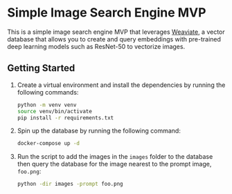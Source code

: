 # Simple Image Search Engine MVP

This is a simple image search engine MVP that leverages [Weaviate](https://weaviate.io/), a vector database that allows you to create and query embeddings with pre-trained deep learning models such as ResNet-50 to vectorize images.

## Getting Started

1. Create a virtual environment and install the dependencies by running the following commands:

    ```bash
    python -m venv venv
    source venv/bin/activate
    pip install -r requirements.txt
    ```

2. Spin up the database by running the following command:

    ```bash
    docker-compose up -d
    ```

3. Run the script to add the images in the `images` folder to the database then query the database for the image nearest to the prompt image, `foo.png`:

    ```bash
    python -dir images -prompt foo.png
    ```
